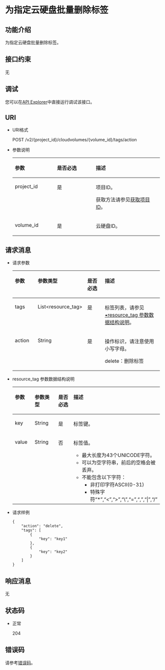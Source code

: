 # 为指定云硬盘批量删除标签<a name="evs_04_2029"></a>

## 功能介绍<a name="section5299350116935"></a>

为指定云硬盘批量删除标签。

## 接口约束<a name="section4466609116935"></a>

无

## 调试<a name="section63803528465"></a>

您可以在[API Explorer](https://apiexplorer.developer.huaweicloud.com/apiexplorer/doc?product=EVS&api=BatchDeleteVolumeTags)中直接运行调试该接口。

## URI<a name="section1378135716935"></a>

-   URI格式

    POST /v2/\{project\_id\}/cloudvolumes/\{volume\_id\}/tags/action

-   参数说明

    <a name="table28484833104128"></a>
    <table><thead align="left"><tr id="row60547305104128"><th class="cellrowborder" valign="top" width="28.57%" id="mcps1.1.4.1.1"><p id="p5384679104128"><a name="p5384679104128"></a><a name="p5384679104128"></a>参数</p>
    </th>
    <th class="cellrowborder" valign="top" width="26.340000000000003%" id="mcps1.1.4.1.2"><p id="p33505894104128"><a name="p33505894104128"></a><a name="p33505894104128"></a>是否必选</p>
    </th>
    <th class="cellrowborder" valign="top" width="45.09%" id="mcps1.1.4.1.3"><p id="p29622926104128"><a name="p29622926104128"></a><a name="p29622926104128"></a>描述</p>
    </th>
    </tr>
    </thead>
    <tbody><tr id="row50646790104128"><td class="cellrowborder" valign="top" width="28.57%" headers="mcps1.1.4.1.1 "><p id="p16385142185226"><a name="p16385142185226"></a><a name="p16385142185226"></a>project_id</p>
    </td>
    <td class="cellrowborder" valign="top" width="26.340000000000003%" headers="mcps1.1.4.1.2 "><p id="p52128135185226"><a name="p52128135185226"></a><a name="p52128135185226"></a>是</p>
    </td>
    <td class="cellrowborder" valign="top" width="45.09%" headers="mcps1.1.4.1.3 "><p id="p50566709185232"><a name="p50566709185232"></a><a name="p50566709185232"></a>项目ID。</p>
    <p id="p55811451337"><a name="p55811451337"></a><a name="p55811451337"></a>获取方法请参见<a href="获取项目ID.md">获取项目ID</a>。</p>
    </td>
    </tr>
    <tr id="row40869685152038"><td class="cellrowborder" valign="top" width="28.57%" headers="mcps1.1.4.1.1 "><p id="p66238361185240"><a name="p66238361185240"></a><a name="p66238361185240"></a>volume_id</p>
    </td>
    <td class="cellrowborder" valign="top" width="26.340000000000003%" headers="mcps1.1.4.1.2 "><p id="p63707038185240"><a name="p63707038185240"></a><a name="p63707038185240"></a>是</p>
    </td>
    <td class="cellrowborder" valign="top" width="45.09%" headers="mcps1.1.4.1.3 "><p id="p42707547152038"><a name="p42707547152038"></a><a name="p42707547152038"></a>云硬盘ID。</p>
    </td>
    </tr>
    </tbody>
    </table>


## 请求消息<a name="section5573802716935"></a>

-   请求参数

    <a name="evs_04_2027_table54577306"></a>
    <table><thead align="left"><tr id="evs_04_2027_row28922261"><th class="cellrowborder" valign="top" width="17%" id="mcps1.1.5.1.1"><p id="evs_04_2027_p61001774"><a name="evs_04_2027_p61001774"></a><a name="evs_04_2027_p61001774"></a>参数</p>
    </th>
    <th class="cellrowborder" valign="top" width="21%" id="mcps1.1.5.1.2"><p id="evs_04_2027_p42196623"><a name="evs_04_2027_p42196623"></a><a name="evs_04_2027_p42196623"></a>参数类型</p>
    </th>
    <th class="cellrowborder" valign="top" width="15%" id="mcps1.1.5.1.3"><p id="evs_04_2027_p62483297"><a name="evs_04_2027_p62483297"></a><a name="evs_04_2027_p62483297"></a>是否必选</p>
    </th>
    <th class="cellrowborder" valign="top" width="47%" id="mcps1.1.5.1.4"><p id="evs_04_2027_p27982283"><a name="evs_04_2027_p27982283"></a><a name="evs_04_2027_p27982283"></a>描述</p>
    </th>
    </tr>
    </thead>
    <tbody><tr id="evs_04_2027_row50513961"><td class="cellrowborder" valign="top" width="17%" headers="mcps1.1.5.1.1 "><p id="evs_04_2027_p52260429185445"><a name="evs_04_2027_p52260429185445"></a><a name="evs_04_2027_p52260429185445"></a>tags</p>
    </td>
    <td class="cellrowborder" valign="top" width="21%" headers="mcps1.1.5.1.2 "><p id="evs_04_2027_p5236376185445"><a name="evs_04_2027_p5236376185445"></a><a name="evs_04_2027_p5236376185445"></a>List&lt;resource_tag&gt;</p>
    </td>
    <td class="cellrowborder" valign="top" width="15%" headers="mcps1.1.5.1.3 "><p id="evs_04_2027_p21493324185445"><a name="evs_04_2027_p21493324185445"></a><a name="evs_04_2027_p21493324185445"></a>是</p>
    </td>
    <td class="cellrowborder" valign="top" width="47%" headers="mcps1.1.5.1.4 "><p id="evs_04_2027_p63237647185445"><a name="evs_04_2027_p63237647185445"></a><a name="evs_04_2027_p63237647185445"></a>标签列表，请参见<a href="#li2051510427374">•resource_tag 参数数据结构说明</a>。</p>
    </td>
    </tr>
    <tr id="evs_04_2027_row5477191"><td class="cellrowborder" valign="top" width="17%" headers="mcps1.1.5.1.1 "><p id="evs_04_2027_p63564655185445"><a name="evs_04_2027_p63564655185445"></a><a name="evs_04_2027_p63564655185445"></a>action</p>
    </td>
    <td class="cellrowborder" valign="top" width="21%" headers="mcps1.1.5.1.2 "><p id="evs_04_2027_p48463411185445"><a name="evs_04_2027_p48463411185445"></a><a name="evs_04_2027_p48463411185445"></a>String</p>
    </td>
    <td class="cellrowborder" valign="top" width="15%" headers="mcps1.1.5.1.3 "><p id="evs_04_2027_p33222212185445"><a name="evs_04_2027_p33222212185445"></a><a name="evs_04_2027_p33222212185445"></a>是</p>
    </td>
    <td class="cellrowborder" valign="top" width="47%" headers="mcps1.1.5.1.4 "><p id="evs_04_2027_p8076185185456"><a name="evs_04_2027_p8076185185456"></a><a name="evs_04_2027_p8076185185456"></a>操作标识，请注意使用小写字母。</p>
    <p id="p199258121833"><a name="p199258121833"></a><a name="p199258121833"></a>delete：删除标签</p>
    </td>
    </tr>
    </tbody>
    </table>

-   <a name="li2051510427374"></a>resource\_tag 参数数据结构说明

    <a name="table251711423376"></a>
    <table><thead align="left"><tr id="row16518134283716"><th class="cellrowborder" valign="top" width="16%" id="mcps1.1.5.1.1"><p id="p75181742143717"><a name="p75181742143717"></a><a name="p75181742143717"></a>参数</p>
    </th>
    <th class="cellrowborder" valign="top" width="21%" id="mcps1.1.5.1.2"><p id="p2051804253715"><a name="p2051804253715"></a><a name="p2051804253715"></a>参数类型</p>
    </th>
    <th class="cellrowborder" valign="top" width="16%" id="mcps1.1.5.1.3"><p id="p1951816424370"><a name="p1951816424370"></a><a name="p1951816424370"></a>是否必选</p>
    </th>
    <th class="cellrowborder" valign="top" width="47%" id="mcps1.1.5.1.4"><p id="p15181442193715"><a name="p15181442193715"></a><a name="p15181442193715"></a>描述</p>
    </th>
    </tr>
    </thead>
    <tbody><tr id="row10520194220379"><td class="cellrowborder" valign="top" width="16%" headers="mcps1.1.5.1.1 "><p id="p652074219372"><a name="p652074219372"></a><a name="p652074219372"></a>key</p>
    </td>
    <td class="cellrowborder" valign="top" width="21%" headers="mcps1.1.5.1.2 "><p id="p452094213376"><a name="p452094213376"></a><a name="p452094213376"></a>String</p>
    </td>
    <td class="cellrowborder" valign="top" width="16%" headers="mcps1.1.5.1.3 "><p id="p13520174213710"><a name="p13520174213710"></a><a name="p13520174213710"></a>是</p>
    </td>
    <td class="cellrowborder" valign="top" width="47%" headers="mcps1.1.5.1.4 "><p id="p0755543174416"><a name="p0755543174416"></a><a name="p0755543174416"></a>标签键。</p>
    </td>
    </tr>
    <tr id="row105231642193712"><td class="cellrowborder" valign="top" width="16%" headers="mcps1.1.5.1.1 "><p id="p152364220378"><a name="p152364220378"></a><a name="p152364220378"></a>value</p>
    </td>
    <td class="cellrowborder" valign="top" width="21%" headers="mcps1.1.5.1.2 "><p id="p1352344216374"><a name="p1352344216374"></a><a name="p1352344216374"></a>String</p>
    </td>
    <td class="cellrowborder" valign="top" width="16%" headers="mcps1.1.5.1.3 "><p id="p11523842133712"><a name="p11523842133712"></a><a name="p11523842133712"></a>否</p>
    </td>
    <td class="cellrowborder" valign="top" width="47%" headers="mcps1.1.5.1.4 "><p id="p14523242153711"><a name="p14523242153711"></a><a name="p14523242153711"></a>标签值。</p>
    <a name="ul125242424378"></a><a name="ul125242424378"></a><ul id="ul125242424378"><li>最大长度为43个UNICODE字符。</li><li>可以为空字符串，前后的空格会被丢弃。</li><li>不能包含以下字符：<a name="ul852464263711"></a><a name="ul852464263711"></a><ul id="ul852464263711"><li>非打印字符ASCII(0-31)</li><li>特殊字符“*”,“&lt;”,“&gt;”,“\”,“=”,“,”,“|”,“/”</li></ul>
    </li></ul>
    </td>
    </tr>
    </tbody>
    </table>

-   请求样例

    ```
    {
        "action": "delete", 
        "tags": [
            {
                "key": "key1"
            }, 
            {
                "key": "key2"
            }
        ]
    }
    ```


## 响应消息<a name="section3215934016935"></a>

无

## 状态码<a name="section6050296116935"></a>

-   正常

    204


## 错误码<a name="section431317151242"></a>

请参考[错误码](错误码.md)。

